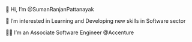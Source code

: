 👋 Hi, I’m @SumanRanjanPattanayak

👀 I’m interested in Learning and Developing new skills in Software sector

👨‍💼 I’m an Associate Software Engineer @Accenture
